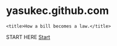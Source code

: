 # yasukec.github.com
<!DOCTYPE html>
<html lang="en">
<head>
    <meta charset="UTF-8">
    <meta http-equiv="X-UA-Compatible" content="IE=edge">
    <meta name="viewport" content="width=device-width, initial-scale=1.0">
    <link rel="stylesheet" href="gov1.css">

    <title>How a bill becomes a law.</title>

</head>
<body>
    START HERE
    <a href="intro.html">Start</a>
</body>
</html>
